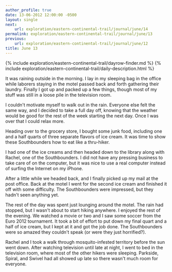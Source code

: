 ```yaml
---
author_profile: true
date: 13-06-2012 12:00:00 -0500
layout: single
next:
    url: exploration/eastern-continental-trail/journal/june/14
permalink: exploration/eastern-continental-trail/journal/june/13
previous:
    url: exploration/eastern-continental-trail/journal/june/12
title: June 13
---
```

{% include exploration/eastern-continental-trail/dayrow-finder.md %}
{% include exploration/eastern-continental-trail/daily-description.html %}

It was raining outside in the morning. I lay in my sleeping bag in the office while laborers staying in the motel passed back and forth gathering their laundry. Finally I got up and packed up a few things, though most of my stuff was still in a loose pile in the television room.

I couldn't motivate myself to walk out in the rain. Everyone else felt the same way, and I decided to take a full day off, knowing that the weather would be good for the rest of the week starting the next day. Once I was over that I could relax more.

Heading over to the grocery store, I bought some junk food, including one and a half quarts of three separate flavors of ice cream. It was time to show these Southbounders how to eat like a thru-hiker.

I had one of the ice creams and then headed down to the library along with Rachel, one of the Southbounders. I did not have any pressing business to take care of on the computer, but it was nice to use a real computer instead of surfing the Internet on my iPhone.

After a little while we headed back, and I finally picked up my mail at the post office. Back at the motel I went for the second ice cream and finished it off with some difficulty. The Southbounders were impressed, but they hadn't seen anything yet.

The rest of the day was spent just lounging around the motel. The rain had stopped, but I wasn't about to start hiking anywhere. I enjoyed the rest of the evening. We watched a movie or two and I saw some soccer from the Euro 2012 tournament. It took a bit of effort to put down my final quart and a half of ice cream, but I kept at it and got the job done. The Southbounders were so amazed they couldn't speak (or were they just horrified?).

Rachel and I took a walk through mosquito-infested territory before the sun went down. After watching television until late at night, I went to bed in the television room, where most of the other hikers were sleeping. Parkside, Spiral, and Swivel had all showed up late so there wasn't much room for everyone.